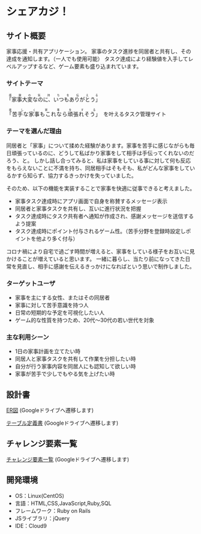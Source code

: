 # シェアカジ！


## サイト概要

家事応援・共有アプリケーション。
家事のタスク進捗を同居者と共有し、その達成を通知します。（一人でも使用可能）
タスク達成により経験値を入手してレベルアップするなど、ゲーム要素も盛り込まれています。



### サイトテーマ

<ruby>「家事大変なのに、いつもありがとう」<rp>（</rp><rt>感謝の気持ちを伝える</rt><rp>）</rp></ruby>

<ruby>「苦手な家事もこれなら頑張れそう」　<rp>（</rp><rt>楽しく家事をする</rt><rp>）</rp></ruby>を叶えるタスク管理サイト



### テーマを選んだ理由

同居者と「家事」について揉めた経験があります。家事を苦手に感じながらも毎日頑張っているのに、どうして私ばかり家事をして相手は手伝ってくれないのだろう、と。
しかし話し合ってみると、私は家事をしている事に対して何も反応をもらえないことに不満を持ち、同居相手はそもそも、私がどんな家事をしているかすら知らず、協力するきっかけを失っていました。

そのため、以下の機能を実装することで家事を快適に従事できると考えました。
- 家事タスク達成時にアプリ画面で自身を称賛するメッセージ表示
- 同居者と家事タスクを共有し、互いに進行状況を把握
- タスク達成時にタスク共有者へ通知が作成され、感謝メッセージを送信するよう提案
- タスク達成時にポイント付与されるゲーム性。（苦手分野を登録時設定しポイントを他より多く付与）

コロナ禍により自宅で過ごす時間が増えると、家事をしている様子をお互いに見かけることが増えていると思います。
一緒に暮らし、当たり前になってきた日常を見直し、相手に感謝を伝えるきっかけになればという思いで制作しました。


### ターゲットユーザ
- 家事を主にする女性、またはその同居者
- 家事に対して苦手意識を持つ人
- 日常の短期的な予定を可視化したい人
- ゲーム的な性質を持つため、20代〜30代の若い世代を対象


### 主な利用シーン
- 1日の家事計画を立てたい時
- 同居人と家事タスクを共有して作業を分担したい時
- 自分が行う家事内容を同居人にも認知して欲しい時
- 家事が苦手で少しでもやる気を上げたい時

## 設計書
[ER図](https://drive.google.com/file/d/1xW7xj4nvAdGZJJg_qXxXbaYnbQHzLV4p/view?usp=sharing) (Googleドライブへ遷移します)

[テーブル定義書](https://docs.google.com/spreadsheets/d/1Tsf3seCXfeGgbLMia5bq7qAarhLrrHYAw_HwPMXFcog/edit?usp=sharing) (Googleドライブへ遷移します)


## チャレンジ要素一覧
[チャレンジ要素一覧](https://docs.google.com/spreadsheets/d/1RDJXXQcIF9wwW1L5H5eO5f9nbvb4ua-7ZU-DytNYDH4/edit?usp=sharing) (Googleドライブへ遷移します)

## 開発環境
- OS：Linux(CentOS)
- 言語：HTML,CSS,JavaScript,Ruby,SQL
- フレームワーク：Ruby on Rails
- JSライブラリ：jQuery
- IDE：Cloud9
